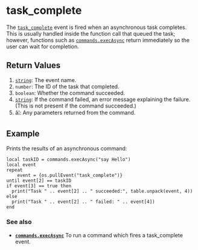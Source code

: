 # task\_complete

The [`task_complete`](task_complete.html) event is fired when an asynchronous task completes. This is usually handled inside the function call that queued the task; however, functions such as [`commands.execAsync`](../module/commands.html#v:execAsync) return immediately so the user can wait for completion.

## Return Values

1. [`string`](https://www.lua.org/manual/5.1/manual.html#5.4): The event name.
2. `number`: The ID of the task that completed.
3. `boolean`: Whether the command succeeded.
4. [`string`](https://www.lua.org/manual/5.1/manual.html#5.4): If the command failed, an error message explaining the failure. (This is not present if the command succeeded.)
5. â¦: Any parameters returned from the command.

## Example

Prints the results of an asynchronous command:

```
local taskID = commands.execAsync("say Hello")
local event
repeat
    event = {os.pullEvent("task_complete")}
until event[2] == taskID
if event[3] == true then
  print("Task " .. event[2] .. " succeeded:", table.unpack(event, 4))
else
  print("Task " .. event[2] .. " failed: " .. event[4])
end
```

### See also

* **[`commands.execAsync`](../module/commands.html#v:execAsync)** To run a command which fires a task\_complete event.